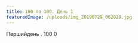 ```yaml
---
title: 100 по 100. День 1
featuredImage: /uploads/img_20190729_062029.jpg
---
```

 Першийдень   . 100     0 
